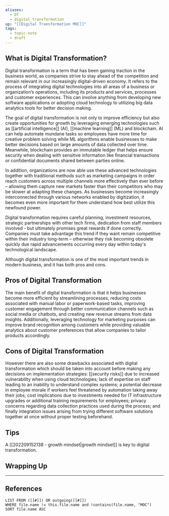 ```yaml
---
aliases:
  - DT
  - digital_transformation
up: "[[Digital Transformation MOC]]"
tags:
  - topic-note
  - draft
---
```

## What is Digital Transformation?
Digital transformation is a term that has been gaining traction in the business world, as companies strive to stay ahead of the competition and remain relevant in our increasingly digital-driven economy. It refers to the process of integrating digital technologies into all areas of a business or organization’s operations, including its products and services, processes and customer experiences. This can involve anything from developing new software applications or adopting cloud technology to utilizing big data analytics tools for better decision making. 

The goal of digital transformation is not only to improve efficiency but also create opportunities for growth by leveraging emerging technologies such as [[artificial intelligence]] (AI), [[machine learning]] (ML) and blockchain. AI can help automate mundane tasks so employees have more time for creative problem solving while ML algorithms enable businesses to make better decisions based on large amounts of data collected over time. Meanwhile, blockchain provides an immutable ledger that helps ensure security when dealing with sensitive information like financial transactions or confidential documents shared between parties online. 

In addition, organizations are now able use these advanced technologies together with traditional methods such as marketing campaigns in order reach customers across multiple channels more effectively than ever before – allowing them capture new markets faster than their competitors who may be slower at adapting these changes. As businesses become increasingly interconnected through various networks enabled by digitization, it becomes even more important for them understand how best utilize this newfound power.  

Digital transformation requires careful planning, investment resources, strategic partnerships with other tech firms, dedication from staff members involved - but ultimately promises great rewards if done correctly. Companies must take advantage this trend if they want remain competitive within their industry long-term – otherwise they risk becoming obsolete quickly due rapid advancements occurring every day within today's technological landscape.

Although digital transformation is one of the most important trends in modern business, and it has both pros and cons.

## Pros of Digital Transformation
The main benefit of digital transformation is that it helps businesses become more efficient by streamlining processes, reducing costs associated with manual labor or paperwork-based tasks, improving customer engagement through better communication channels such as social media or chatbots, and creating new revenue streams from data insights. Additionally, leveraging technology for marketing purposes can improve brand recognition among customers while providing valuable analytics about customer preferences that allow companies to tailor products accordingly. 

## Cons of Digital Transformation
However there are also some drawbacks associated with digital transformation which should be taken into account before making any decisions on implementation strategies: [[security risks]] due to increased vulnerability when using cloud technologies; lack of expertise on staff leading to an inability to understand complex systems; a potential decrease in employee morale if workers feel threatened by automation taking away their jobs; cost implications due to investments needed for IT infrastructure upgrades or additional training requirements for employees; privacy concerns regarding data collection practices used during the process; and finally integration issues arising from trying different software solutions together at once without proper testing beforehand. 

## Tips
A [[202209152138 - growth mindset|growth mindset]] is key to digital transformation.

## Wrapping Up


----
## References
```dataview
LIST FROM ([[#]]) OR outgoing([[#]])
WHERE file.name != this.file.name and !contains(file.name, "MOC")
SORT file.name ASC
```
